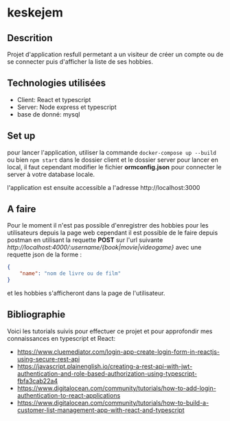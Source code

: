 # keskejem

## Descrition
Projet d'application resfull permetant a un visiteur de créer un compte ou de se connecter puis d'afficher la liste de ses hobbies.

## Technologies utilisées
* Client: React et typescript
* Server: Node express et typescript
* base de donné: mysql

## Set up
  pour lancer l'application, utiliser la commande ```docker-compose up --build``` ou bien ```npm start``` dans le dossier client et le dossier server pour lancer en local, il faut cependant modifier le fichier **ormconfig.json** pour connecter le server à votre database locale.
 
l'application est ensuite accessible a l'adresse http://localhost:3000

## A faire
Pour le moment il n'est pas possible d'enregistrer des hobbies pour les utilisateurs depuis la page web cependant il est possible de le faire depuis postman en utilisant la requette **POST** sur l'url suivante *http://localhost:4000/:username/{book|movie|videogame}* avec une requette json de la forme :
```json
{
	"name": "nom de livre ou de film"
}
```


 et les hobbies s'afficheront dans la page de l'utilisateur.

## Bibliographie
Voici les tutorials suivis pour effectuer ce projet et pour approfondir mes connaissances en typescript et React:
* https://www.cluemediator.com/login-app-create-login-form-in-reactjs-using-secure-rest-api
* https://javascript.plainenglish.io/creating-a-rest-api-with-jwt-authentication-and-role-based-authorization-using-typescript-fbfa3cab22a4
* https://www.digitalocean.com/community/tutorials/how-to-add-login-authentication-to-react-applications
* https://www.digitalocean.com/community/tutorials/how-to-build-a-customer-list-management-app-with-react-and-typescript
